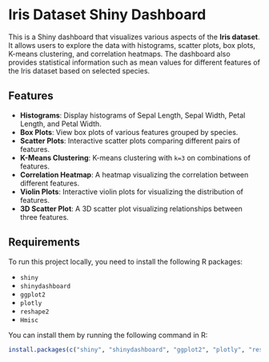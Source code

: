 # Iris Dataset Shiny Dashboard

This is a Shiny dashboard that visualizes various aspects of the **Iris dataset**. It allows users to explore the data with histograms, scatter plots, box plots, K-means clustering, and correlation heatmaps. The dashboard also provides statistical information such as mean values for different features of the Iris dataset based on selected species.

## Features

- **Histograms**: Display histograms of Sepal Length, Sepal Width, Petal Length, and Petal Width.
- **Box Plots**: View box plots of various features grouped by species.
- **Scatter Plots**: Interactive scatter plots comparing different pairs of features.
- **K-Means Clustering**: K-means clustering with `k=3` on combinations of features.
- **Correlation Heatmap**: A heatmap visualizing the correlation between different features.
- **Violin Plots**: Interactive violin plots for visualizing the distribution of features.
- **3D Scatter Plot**: A 3D scatter plot visualizing relationships between three features.

## Requirements

To run this project locally, you need to install the following R packages:

- `shiny`
- `shinydashboard`
- `ggplot2`
- `plotly`
- `reshape2`
- `Hmisc`

You can install them by running the following command in R:

```R
install.packages(c("shiny", "shinydashboard", "ggplot2", "plotly", "reshape2", "Hmisc"))
